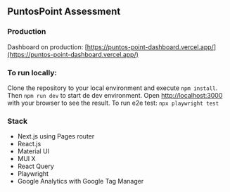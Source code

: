 ## PuntosPoint Assessment

### Production

Dashboard on production: [https://puntos-point-dashboard.vercel.app/](https://puntos-point-dashboard.vercel.app/)

### To run locally:

Clone the repository to your local environment and execute `npm install`. Then `npm run dev` to start de dev environment. Open [http://localhost:3000](http://localhost:3000) with your browser to see the result. To run e2e test: `npx playwright test`

### Stack

- Next.js using Pages router
- React.js
- Material UI
- MUI X
- React Query
- Playwright
- Google Analytics with Google Tag Manager
